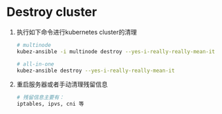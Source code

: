 # Destroy cluster

1. 执行如下命令进行kubernetes cluster的清理
    ``` bash
    # multinode
    kubez-ansible -i multinode destroy --yes-i-really-really-mean-it

    # all-in-one
    kubez-ansible destroy --yes-i-really-really-mean-it
    ```

2. 重启服务器或者手动清理残留信息
    ``` bash
    # 残留信息主要有：
    iptables, ipvs, cni 等
    ```
